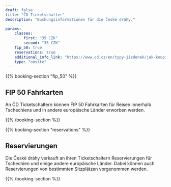 ```yaml
---
draft: false
title: "ČD Ticketschalter"
description: "Buchungsinformationen für die České dráhy."

params:
    classes:
        first: "35 CZK"
        second: "35 CZK"
    fip_50: true
    reservations: true
    additional_info_link: "https://www.cd.cz/en/typy-jizdenek/jak-koupit-jizdenku/-28750/"
    type: "onsite"
---
```


{{% booking-section "fip_50" %}}
## FIP 50 Fahrkarten

An ČD Ticketschaltern können FIP 50 Fahrkarten für Reisen innerhalb Tschechiens und in andere europäische Länder erworben werden.

{{% /booking-section %}}

{{% booking-section "reservations" %}}
## Reservierungen

Die České dráhy verkauft an ihren Ticketschaltern Reservierungen für Tschechien und einige andere europäische Länder. Dabei können auch Reservierungen von bestimmten Sitzplätzen vorgenommen werden.

{{% /booking-section %}}
